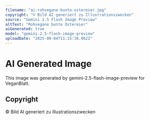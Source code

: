 ```yaml
---
filename: "ai-rohvegane-bunte-ostereier.jpg"
copyright: "© Bild AI generiert zu Illustrationszwecken"
source: "Gemini 2.5 Flash Image Preview"
altText: "Rohvegane bunte Ostereier"
aiGenerated: true
model: "gemini-2.5-flash-image-preview"
uploadDate: "2025-09-04T11:15:36.962Z"
---
```


# AI Generated Image

This image was generated by gemini-2.5-flash-image-preview for VeganBlatt.

## Copyright
© Bild AI generiert zu Illustrationszwecken
